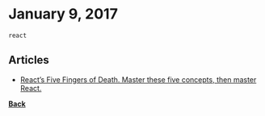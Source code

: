 # January 9, 2017

`react`

## Articles

- [React’s Five Fingers of Death. Master these five concepts, then master React.](https://medium.freecodecamp.com/the-5-things-you-need-to-know-to-understand-react-a1dbd5d114a3#.p1f3vogoj)


[__Back__](../README.md#jan)
